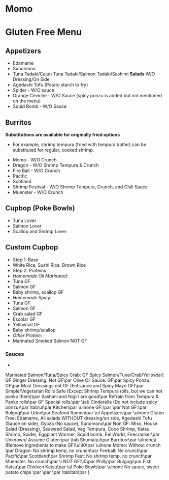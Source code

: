 # Momo

# Gluten Free Menu

## Appetizers
* Edamame
* Sunomono
* Tuna Tadaki/Cajun Tuna Tadaki/Salmon Tadaki/Sashimi **Salads** W/O Dressing/On Side
* Agedashi Tofu (Potato starch to fry)
* Spider - W/O sauce
* Orange Ceviche - W/O Sauce (spicy ponzu is added but not mentioned on the menu)
* Squid Bomb - W/O Sauce

## Burritos
**Substitutions are available for originally fried options**
- For example, shrimp tempura (fried with tempura batter) can be substituted for regular, cooked shrimp.
* Momo - W/O Crunch
* Dragon - W/O Shrimp Tempura & Crunch
* Fire Ball - W/O Crunch
* Pacific
* Scotland
* Shrimp Festival - W/O Shrimp Tempura, Crunch, and Chili Sauce
* Muenster - W/O Crunch

## Cupbop (Poke Bowls)
* Tuna Lover
* Salmon Lover
* Scallop and Shrimp Lover

## Custom Cupbop
* Step 1: Base
 * White Rice, Sushi Rice, Brown Rice
* Step 2: Proteins
 * *Homemade Oil Marinated:*
 * Tuna GF
 * Salmon GF
 * Baby shrimp, scallop GF
 * *Homemade Spicy:*
 * Tuna GF
 * Salmon GF
 * Crab salad GF
 * Escolar GF
 * Yellowtail GF
 * Baby shrimp/scallop
 * *Other Protein:*
 * Marinated Smoked Salmon NOT GF
### Sauces
* 


Marinated Salmon/Tuna/Spicy Crab: GF
Spicy Salmon/Tuna/Crab/Yellowtail: GF
Ginger Dressing: Not GF\par
Olive Oil Sauce: GF\par
Spicy Ponzu: GF\par
Most Dressings not GF (Eel sauce and Spicy Mayo GF)\par
Simple/Vegetarian Rolls Safe (Except Shrimp Tempura rolls, but we can not panko them)\par
Sashimi and Nigiri are good\par
Refrain from Tempura & Panko rolls\par
GF Special rolls:\par
\tab Cinderella (Do not include spicy ponzu)\par
\tab\ul\par
Kitchen\par
\ulnone GF:\par
\par
Not GF:\par
Bulgogi\par
Udon\par
Seafood Ramen\par
\ul Appetizers\par
\ulnone Gluten Free: Edamame, All salads WITHOUT dressing/on side, Agedashi Tofu (Sauce on side), Gyoza (No sauce), Sunomono\par
Non GF: Miso, House Salad (Dressing), Seaweed Salad, Veg Tempura, Coco Shrimp, Katsu Shrimp, Spider, Eggplant Warmer, Squid bomb, Eel World, Firecracker\par
Unknown/ Assume Gluten:\par
\tab Shumai\ul\par
Burritos:\par
\ulnone\i (Remove ingredients to make GF)\ul\i0\par
\ulnone Momo: Without crunch \par
Dragon: No shrimp temp, no crunch\par
Fireball: No crunch\par
Pacific\par
Scottland\par
Shrimp Fest: No shrimp temp, no crunch\par
Muenster: No crunch\par
\i NOT GF:\i0\par
Philly\par
Bulgogi\par
Fish Katsu\par
Chicken Katsu\par
\ul Poke Bowls\par
\ulnone No sauce, sweet potato chips \par
\par
\par
\tab\tab\par
}
 
